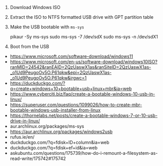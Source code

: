 1. Download Windows ISO
1. Extract the ISO to NTFS formatted USB drive with GPT partition table
1. Make the USB bootable with `ms-sys`

    pikaur -Sy ms-sys
    sudo ms-sys -7 /dev/sdX
    sudo ms-sys -n /dev/sdX1

1. Boot from the USB

- https://www.microsoft.com/software-download/windows11
- https://www.microsoft.com/en-us/software-download/windows10ISO?ranMID=24542&ranEAID=2QzUaswX1as&ranSiteID=2QzUaswX1as-_o1Ud9PeugoOv5O.P61qkw&epi=2QzUaswX1as-_o1Ud9PeugoOv5O.P61qkw&irgwc=1
- https://duckduckgo.com/?q=create+windows+10+bootable+usb+linux+mbr&ia=web
- https://www.cyberciti.biz/faq/create-a-bootable-windows-10-usb-in-linux/
- https://superuser.com/questions/1099026/how-to-create-mbr-bootable-windows-usb-installer-from-linux
- https://thornelabs.net/posts/create-a-bootable-windows-7-or-10-usb-drive-in-linux/
- aur.archlinux.org/packages/ms-sys
- https://aur.archlinux.org/packages/windows2usb
- rufus.ie/en/
- duckduckgo.com/?q=fdisk+ID+column&ia=web
- duckduckgo.com/?q=fdisk+ef+id&ia=web
- askubuntu.com/questions/175739/how-do-i-remount-a-filesystem-as-read-write/175742#175742

